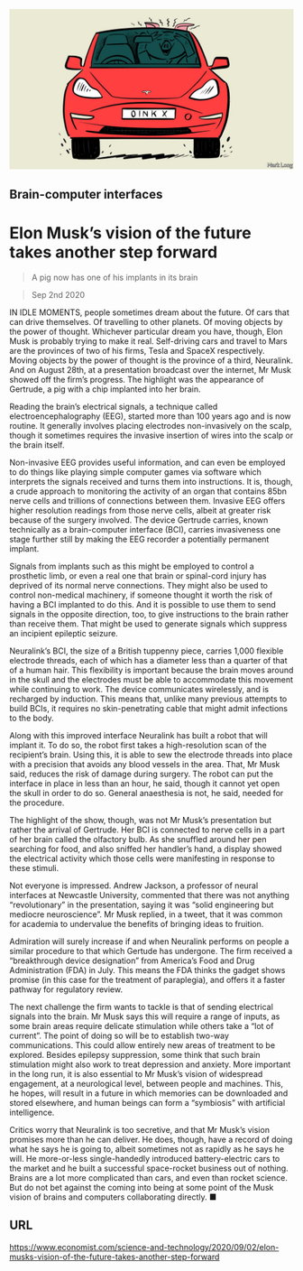 ![](./images/20200905_STD001.jpg)

## Brain-computer interfaces

# Elon Musk’s vision of the future takes another step forward

> A pig now has one of his implants in its brain

> Sep 2nd 2020

IN IDLE MOMENTS, people sometimes dream about the future. Of cars that can drive themselves. Of travelling to other planets. Of moving objects by the power of thought. Whichever particular dream you have, though, Elon Musk is probably trying to make it real. Self-driving cars and travel to Mars are the provinces of two of his firms, Tesla and SpaceX respectively. Moving objects by the power of thought is the province of a third, Neuralink. And on August 28th, at a presentation broadcast over the internet, Mr Musk showed off the firm’s progress. The highlight was the appearance of Gertrude, a pig with a chip implanted into her brain.

Reading the brain’s electrical signals, a technique called electroencephalography (EEG), started more than 100 years ago and is now routine. It generally involves placing electrodes non-invasively on the scalp, though it sometimes requires the invasive insertion of wires into the scalp or the brain itself.

Non-invasive EEG provides useful information, and can even be employed to do things like playing simple computer games via software which interprets the signals received and turns them into instructions. It is, though, a crude approach to monitoring the activity of an organ that contains 85bn nerve cells and trillions of connections between them. Invasive EEG offers higher resolution readings from those nerve cells, albeit at greater risk because of the surgery involved. The device Gertrude carries, known technically as a brain-computer interface (BCI), carries invasiveness one stage further still by making the EEG recorder a potentially permanent implant.

Signals from implants such as this might be employed to control a prosthetic limb, or even a real one that brain or spinal-cord injury has deprived of its normal nerve connections. They might also be used to control non-medical machinery, if someone thought it worth the risk of having a BCI implanted to do this. And it is possible to use them to send signals in the opposite direction, too, to give instructions to the brain rather than receive them. That might be used to generate signals which suppress an incipient epileptic seizure.

Neuralink’s BCI, the size of a British tuppenny piece, carries 1,000 flexible electrode threads, each of which has a diameter less than a quarter of that of a human hair. This flexibility is important because the brain moves around in the skull and the electrodes must be able to accommodate this movement while continuing to work. The device communicates wirelessly, and is recharged by induction. This means that, unlike many previous attempts to build BCIs, it requires no skin-penetrating cable that might admit infections to the body.

Along with this improved interface Neuralink has built a robot that will implant it. To do so, the robot first takes a high-resolution scan of the recipient’s brain. Using this, it is able to sew the electrode threads into place with a precision that avoids any blood vessels in the area. That, Mr Musk said, reduces the risk of damage during surgery. The robot can put the interface in place in less than an hour, he said, though it cannot yet open the skull in order to do so. General anaesthesia is not, he said, needed for the procedure.

The highlight of the show, though, was not Mr Musk’s presentation but rather the arrival of Gertrude. Her BCI is connected to nerve cells in a part of her brain called the olfactory bulb. As she snuffled around her pen searching for food, and also sniffed her handler’s hand, a display showed the electrical activity which those cells were manifesting in response to these stimuli.

Not everyone is impressed. Andrew Jackson, a professor of neural interfaces at Newcastle University, commented that there was not anything “revolutionary” in the presentation, saying it was “solid engineering but mediocre neuroscience”. Mr Musk replied, in a tweet, that it was common for academia to undervalue the benefits of bringing ideas to fruition.

Admiration will surely increase if and when Neuralink performs on people a similar procedure to that which Gertude has undergone. The firm received a “breakthrough device designation” from America’s Food and Drug Administration (FDA) in July. This means the FDA thinks the gadget shows promise (in this case for the treatment of paraplegia), and offers it a faster pathway for regulatory review.

The next challenge the firm wants to tackle is that of sending electrical signals into the brain. Mr Musk says this will require a range of inputs, as some brain areas require delicate stimulation while others take a “lot of current”. The point of doing so will be to establish two-way communications. This could allow entirely new areas of treatment to be explored. Besides epilepsy suppression, some think that such brain stimulation might also work to treat depression and anxiety. More important in the long run, it is also essential to Mr Musk’s vision of widespread engagement, at a neurological level, between people and machines. This, he hopes, will result in a future in which memories can be downloaded and stored elsewhere, and human beings can form a “symbiosis” with artificial intelligence.

Critics worry that Neuralink is too secretive, and that Mr Musk’s vision promises more than he can deliver. He does, though, have a record of doing what he says he is going to, albeit sometimes not as rapidly as he says he will. He more-or-less single-handedly introduced battery-electric cars to the market and he built a successful space-rocket business out of nothing. Brains are a lot more complicated than cars, and even than rocket science. But do not bet against the coming into being at some point of the Musk vision of brains and computers collaborating directly. ■

## URL

https://www.economist.com/science-and-technology/2020/09/02/elon-musks-vision-of-the-future-takes-another-step-forward
